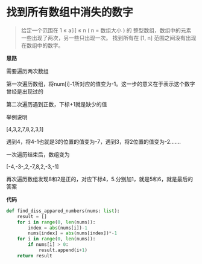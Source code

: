 # 找到所有数组中消失的数字
> 给定一个范围在  1 ≤ a[i] ≤ n ( n = 数组大小 ) 的 整型数组，数组中的元素一些出现了两次，另一些只出现一次。
找到所有在 [1, n] 范围之间没有出现在数组中的数字。

**思路**

需要遍历两次数组

第一次遍历数组，将num[i]-1所对应的值变为-1。这一步的意义在于表示这个数字曾经是出现过的

第二次遍历遇到正数，下标+1就是缺少的值

举例说明

[4,3,2,7,8,2,3,1]

遇到4，将4-1也就是3的位置的值变为-7，遇到3，将2位置的值变为-2.......

一次遍历结束后，数组变为

[-4,-3-,2,-7,8,2,-3,-1]

再次遍历数组发现8和2是正的，对应下标4，5.分别加1，就是5和6，就是最后的答案

**代码**

```python
def find_diss_appared_numbers(nums: list):
    result = []
    for i in range(0, len(nums)):
        index = abs(nums[i])-1
        nums[index] = abs(nums[index])*-1
    for i in range(0, len(nums)):
        if nums[i] > 0:
            result.append(i+1)
    return result
```